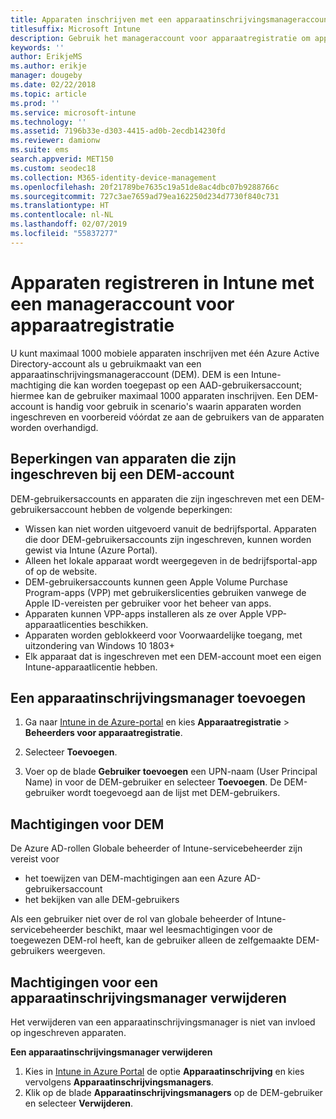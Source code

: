 ```yaml
---
title: Apparaten inschrijven met een apparaatinschrijvingsmanageraccount
titlesuffix: Microsoft Intune
description: Gebruik het manageraccount voor apparaatregistratie om apparaten in te registreren.
keywords: ''
author: ErikjeMS
ms.author: erikje
manager: dougeby
ms.date: 02/22/2018
ms.topic: article
ms.prod: ''
ms.service: microsoft-intune
ms.technology: ''
ms.assetid: 7196b33e-d303-4415-ad0b-2ecdb14230fd
ms.reviewer: damionw
ms.suite: ems
search.appverid: MET150
ms.custom: seodec18
ms.collection: M365-identity-device-management
ms.openlocfilehash: 20f21789be7635c19a51de8ac4dbc07b9288766c
ms.sourcegitcommit: 727c3ae7659ad79ea162250d234d7730f840c731
ms.translationtype: HT
ms.contentlocale: nl-NL
ms.lasthandoff: 02/07/2019
ms.locfileid: "55837277"
---
```

# <a name="enroll-devices-in-intune-by-using-a-device-enrollment-manager-account"></a>Apparaten registreren in Intune met een manageraccount voor apparaatregistratie

U kunt maximaal 1000 mobiele apparaten inschrijven met één Azure Active Directory-account als u gebruikmaakt van een apparaatinschrijvingsmanageraccount (DEM). DEM is een Intune-machtiging die kan worden toegepast op een AAD-gebruikersaccount; hiermee kan de gebruiker maximaal 1000 apparaten inschrijven. Een DEM-account is handig voor gebruik in scenario's waarin apparaten worden ingeschreven en voorbereid vóórdat ze aan de gebruikers van de apparaten worden overhandigd.

## <a name="limitations-of-devices-that-are-enrolled-with-a-dem-account"></a>Beperkingen van apparaten die zijn ingeschreven bij een DEM-account

DEM-gebruikersaccounts en apparaten die zijn ingeschreven met een DEM-gebruikersaccount hebben de volgende beperkingen:

  - Wissen kan niet worden uitgevoerd vanuit de bedrijfsportal. Apparaten die door DEM-gebruikersaccounts zijn ingeschreven, kunnen worden gewist via Intune (Azure Portal).
  - Alleen het lokale apparaat wordt weergegeven in de bedrijfsportal-app of op de website.
  - DEM-gebruikersaccounts kunnen geen Apple Volume Purchase Program-apps (VPP) met gebruikerslicenties gebruiken vanwege de Apple ID-vereisten per gebruiker voor het beheer van apps.
  - Apparaten kunnen VPP-apps installeren als ze over Apple VPP-apparaatlicenties beschikken.
  - Apparaten worden geblokkeerd voor Voorwaardelijke toegang, met uitzondering van Windows 10 1803+
  - Elk apparaat dat is ingeschreven met een DEM-account moet een eigen Intune-apparaatlicentie hebben.


## <a name="add-a-device-enrollment-manager"></a>Een apparaatinschrijvingsmanager toevoegen

1.  Ga naar [Intune in de Azure-portal](https://aka.ms/intuneportal) en kies **Apparaatregistratie** > **Beheerders voor apparaatregistratie**.

2.  Selecteer **Toevoegen**.

3.  Voer op de blade **Gebruiker toevoegen** een UPN-naam (User Principal Name) in voor de DEM-gebruiker en selecteer **Toevoegen**. De DEM-gebruiker wordt toegevoegd aan de lijst met DEM-gebruikers.

## <a name="permissions-for-dem"></a>Machtigingen voor DEM

De Azure AD-rollen Globale beheerder of Intune-servicebeheerder zijn vereist voor
- het toewijzen van DEM-machtigingen aan een Azure AD-gebruikersaccount
- het bekijken van alle DEM-gebruikers

Als een gebruiker niet over de rol van globale beheerder of Intune-servicebeheerder beschikt, maar wel leesmachtigingen voor de toegewezen DEM-rol heeft, kan de gebruiker alleen de zelfgemaakte DEM-gebruikers weergeven.


## <a name="remove-device-enrollment-manager-permissions"></a>Machtigingen voor een apparaatinschrijvingsmanager verwijderen

Het verwijderen van een apparaatinschrijvingsmanager is niet van invloed op ingeschreven apparaten.

**Een apparaatinschrijvingsmanager verwijderen**

1. Kies in [Intune in Azure Portal](https://aka.ms/intuneportal) de optie **Apparaatinschrijving** en kies vervolgens **Apparaatinschrijvingsmanagers**.
2. Klik op de blade **Apparaatinschrijvingsmanagers** op de DEM-gebruiker en selecteer **Verwijderen**.

